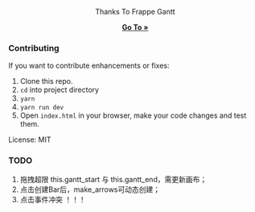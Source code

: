 <div align="center">
    <p>Thanks To Frappe Gantt</p>
    <a href="https://frappe.github.io/gantt">
        <b>Go To »</b>
    </a>
</div>

### Contributing

If you want to contribute enhancements or fixes:

1. Clone this repo.
2. `cd` into project directory
3. `yarn`
4. `yarn run dev`
5. Open `index.html` in your browser, make your code changes and test them.

License: MIT

### TODO
1. 拖拽超限 this.gantt_start 与 this.gantt_end，需更新画布；
2. 点击创建Bar后，make_arrows可动态创建；
3. 点击事件冲突 ！！！